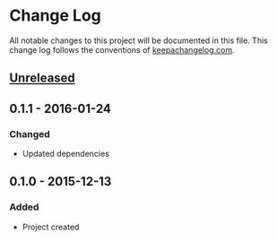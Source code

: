 # Change Log
All notable changes to this project will be documented in this file. This change log follows the conventions of [keepachangelog.com](http://keepachangelog.com/).

## [Unreleased][unreleased]

## 0.1.1 - 2016-01-24
### Changed
 - Updated dependencies

## 0.1.0 - 2015-12-13
### Added
 - Project created

[Unreleased]:
https://github.com/Heliosmaster/reagent-ajax/compare/v0.1.0...HEAD
